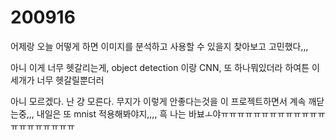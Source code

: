 # 200916

어제랑 오늘 어떻게 하면 이미지를 분석하고 사용할 수 있을지 찾아보고 고민했다,,,

아니 이게 너무 헷갈리는게, object detection 이랑 CNN, 또 하나뭐있더라  하여튼 이 세개가 너무 헷갈릴뿐더러

아니 모르겠다. 난 걍 모른다. 무지가 이렇게 안좋다는것을 이 프로젝트하면서 계속 깨닫는중,,, 내일은 또 mnist 적용해봐야지,,,, 흑 나는 바뵤ㅗ야ㅠㅠㅠㅠㅠㅠㅠㅠㅠㅠㅠㅠㅠㅠㅠㅠㅠㅠㅠㅠㅠ
